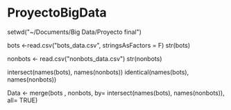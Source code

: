 # ProyectoBigData

setwd("~/Documents/Big Data/Proyecto final")

bots <-read.csv("bots_data.csv", stringsAsFactors = F)
str(bots)

nonbots <- read.csv("nonbots_data.csv")
str(nonbots)

intersect(names(bots), names(nonbots))
identical(names(bots), names(nonbots))

Data <- merge(bots , nonbots,  by= intersect(names(bots), names(nonbots)), all= TRUE)
